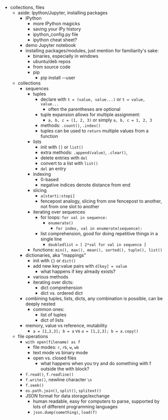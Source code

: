 - collections, files
    - aside: Ipython/Jupyter, installing packages
        - IPython
            - more IPython magicks
            - saving your IPy history
            - ipython_config.py file
            - ipython cheat sheet?
        - demo Jupyter notebook
        - installing packages/modules, just mention for familiarity's sake:
            - binaries, especially in windows
            - ubuntu/deb repos
            - from source code
            - pip
                - pip install --user
    - collections
        - sequences
            - tuples
                - declare with `t = (value, value...)` or `t = value, value...`
                    - often the parentheses are optional
                - tuple expansion allows for multiple assignment:
                    - `a, b, c = (1, 2, 3)` or simply `a, b, c = 1, 2, 3`
                - methods: `.count()`, `.index()`
                - tuples can be used to `return` multiple values from a function
            - lists
                - init with `[]` or `list()`
                - extra methods: `.append(value)`, `.clear()`,
                - delete entries with `del`
                - convert to a list with `list()`
                - `del` an entry
            - indexing
                - 0-based
                - negative indices denote distance from end
            - slicing
                - `a[starti:stopi]`
                - fencepost analogy, slicing from one fencepost to another, not from one slot
                to another
            - iterating over sequences
                - for loops: `for val in sequence:`
                    - `enumerate()`
                        - `for index, val in enumerate(sequence):`
                - list comprehension, good for doing repetitive things in a single line
                    - `doubledlist = [ 2*val for val in sequence ]`
            - functions: `min(), max(), mean(), sorted(), tuple(), list()`
        - dictionaries, aka "mappings"
            - init with `{}` or `dict()`
            - add new key:value pairs with `d[key] = value`
                - what happens if key already exists?
            - various methods
            - iterating over dicts:
                - dict comprehension
                - dict vs. ordered dict
        - combining tuples, lists, dicts, any combination is possible, can be deeply nested
            - common ones:
                - list of tuples
                - dict of lists
        - memory, value vs reference, mutability
            - `a = [1,2,3]; b = a` vs `a = [1,2,3]; b = a.copy()`
    - file operations
        - `with open(filename) as f`
            - file modes: `r`, `rb`, `w`, `wb`
            - text mode vs binary mode
            - open vs. closed files
                - what happens when you try and do something with f outside the with block?
        - `f.read()`, `f.readline()`
        - `f.write()`, newline character `\n`
        - `f.seek()`
        - `os.path.join()`, `split()`, `splitext()`
        - JSON format for data storage/exchange
            - human readable, easy for computers to parse, supported by lots of different
            programming languages
            - `json.dump(something)`, `load(f)`
